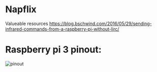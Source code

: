 # Napflix

Valueable resources
https://blog.bschwind.com/2016/05/29/sending-infrared-commands-from-a-raspberry-pi-without-lirc/

# Raspberry pi 3 pinout:
![pinout](https://pi4j.com/1.2/images/j8header-3b.png)
